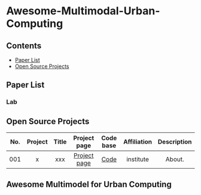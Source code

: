 # Awesome-Multimodal-Urban-Computing

## Contents

- [Paper List](#paper-list) 
- [Open Source Projects](#open-source-projects)

## Paper List
### Lab

## Open Source Projects
| No. | Project | Title | Project page | Code base | Affiliation | Description |
|:----:|:----:|:----:|:----:|:----:|:----:|:----:|
| 001 | x | xxx | [Project page](https://scholar.google.com/)  | [Code](https://github.com/) | institute | About. |

## Awesome Multimodel for Urban Computing
